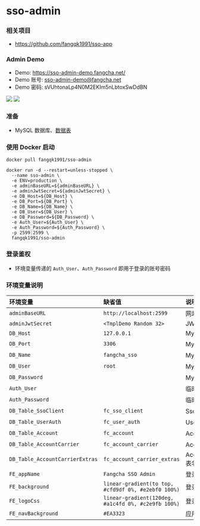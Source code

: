# sso-admin
### 相关项目
* <https://github.com/fangqk1991/sso-app>

### Admin Demo
* Demo: <https://sso-admin-demo.fangcha.net/>
* Demo 账号: sso-admin-demo@fangcha.net
* Demo 密码: sVUhtonaLp4N0M2EKIm5nLbtoxSwDdBN

![](https://image.fangqk.com/2022-11-15/sso-demo-client.png)
![](https://image.fangqk.com/2022-11-15/sso-demo-user.png)

### 准备
* MySQL 数据库、[数据表](https://github.com/fangqk1991/sso-app/blob/master/config/schemas.sql)

### 使用 Docker 启动
```
docker pull fangqk1991/sso-admin

docker run -d --restart=unless-stopped \
  --name sso-admin \
  -e ENV=production \
  -e adminBaseURL=${adminBaseURL} \
  -e adminJwtSecret=${adminJwtSecret} \
  -e DB_Host=${DB_Host} \
  -e DB_Port=${DB_Port} \
  -e DB_Name=${DB_Name} \
  -e DB_User=${DB_User} \
  -e DB_Password=${DB_Password} \
  -e Auth_User=${Auth_User} \
  -e Auth_Password=${Auth_Password} \
  -p 2599:2599 \
  fangqk1991/sso-admin
```

### 登录鉴权
* 环境变量传递的 `Auth_User`、`Auth_Password` 即用于登录的账号密码

### 环境变量说明
| 环境变量 | 缺省值                     | 说明 |
|:-------|:------------------------|:---|
| `adminBaseURL` | `http://localhost:2599` | 网站 baseURL |
| `adminJwtSecret` | `<TmplDemo Random 32>`  | JWT Secret |
| `DB_Host` | `127.0.0.1`             | MySQL Host |
| `DB_Port` | `3306`                  | MySQL 端口 |
| `DB_Name` | `fangcha_sso`           | MySQL 数据库名 |
| `DB_User` | `root`                  | MySQL 用户名 |
| `DB_Password` |                         | MySQL 用户密码 |
| `Auth_User` |                         | 临时鉴权用户名 |
| `Auth_Password` |                         | 临时鉴权用户密码 |
| `DB_Table_SsoClient` | `fc_sso_client`             | SsoClient 表名 |
| `DB_Table_UserAuth` | `fc_user_auth`              | UserAuth 表名 |
| `DB_Table_Account` | `fc_account`                | Account 表名 |
| `DB_Table_AccountCarrier` | `fc_account_carrier`        | AccountCarrier 表名 |
| `DB_Table_AccountCarrierExtras` | `fc_account_carrier_extras` | AccountCarrierExtras 表名 |
| `FE_appName` | `Fangcha SSO Admin`                   | 登录页应用名                   |
| `FE_background` | `linear-gradient(to top, #cfd9df 0%, #e2ebf0 100%)`                         | 登录页背景                    |
| `FE_logoCss` | `linear-gradient(120deg, #a1c4fd 0%, #c2e9fb 100%)` | 登录页 Logo 样式              |
| `FE_navBackground` | `#EA3323` | 应用导航栏背景              |
